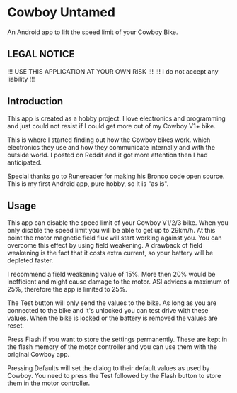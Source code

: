 # Cowboy Untamed
An Android app to lift the speed limit of your Cowboy Bike.

## LEGAL NOTICE
!!! USE THIS APPLICATION AT YOUR OWN RISK !!!
!!!     I do not accept any liability     !!!

## Introduction
This app is created as a hobby project. I love electronics and programming and just could not resist if I could get more out of my Cowboy V1+ bike.

This is where I started finding out how the Cowboy bikes work. which electronics they use and how they communicate internally and with the outside world.
I posted on Reddit and it got more attention then I had anticipated.

Special thanks go to Runereader for making his Bronco code open source.
This is my first Android app, pure hobby, so it is "as is".

## Usage
This app can disable the speed limit of your Cowboy V1/2/3 bike.
When you only disable the speed limit you will be able to get up to 29km/h. At this point the motor magnetic field flux will start working against you.
You can overcome this effect by using field weakening.
A drawback of field weakening is the fact that it costs extra current, so your battery will be depleted faster.

I recommend a field weakening value of 15%. More then 20% would be inefficient and might cause damage to the motor. ASI advices a maximum of 25%, therefore the app is limited to 25%.

The Test button will only send the values to the bike. As long as you are connected to the bike and it's unlocked you can test drive with these values. When the bike is locked or the battery is removed the values are reset.

Press Flash if you want to store the settings permanently. These are kept in the flash memory of the motor controller and you can use them with the original Cowboy app.

Pressing Defaults will set the dialog to their default values as used by Cowboy. You need to press the Test followed by the Flash button to store them in the motor controller.

